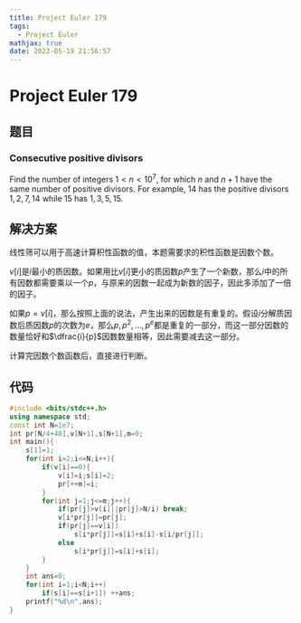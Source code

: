 ```yaml
---
title: Project Euler 179
tags:
  - Project Euler
mathjax: true
date: 2022-05-19 21:56:57
---
```


<escape><!-- more --></escape>

# Project Euler 179

## 题目

### Consecutive positive divisors

Find the number of integers $1 < n < 10^7$, for which $n$ and $n + 1$ have the same number of positive divisors. For example, $14$ has the positive divisors $1, 2, 7, 14$ while $15$ has $1, 3, 5, 15$.

## 解决方案

线性筛可以用于高速计算积性函数的值，本题需要求的积性函数是因数个数。

$v[i]$是$i$最小的质因数。如果用比$v[i]$更小的质因数$p$产生了一个新数，那么$i$中的所有因数都需要乘以一个$p$，与原来的因数一起成为新数的因子，因此多添加了一倍的因子。

如果$p=v[i]$，那么按照上面的说法，产生出来的因数是有重复的。假设$i$分解质因数后质因数$p$的次数为$e$，那么$p,p^2,\dots,p^e$都是重复的一部分，而这一部分因数的数量恰好和$\dfrac{i}{p}$因数数量相等，因此需要减去这一部分。

计算完因数个数函数后，直接进行判断。

## 代码

```C++
#include <bits/stdc++.h>
using namespace std;
const int N=1e7;
int pr[N/4+40],v[N+1],s[N+1],m=0;
int main(){
    s[1]=1;
    for(int i=2;i<=N;i++){
        if(v[i]==0){
            v[i]=i;s[i]=2;
            pr[++m]=i;
        }
        for(int j=1;j<=m;j++){
            if(pr[j]>v[i]||pr[j]>N/i) break;
            v[i*pr[j]]=pr[j];
            if(pr[j]==v[i])
                s[i*pr[j]]=s[i]+s[i]-s[i/pr[j]];
            else
                s[i*pr[j]]=s[i]+s[i];
        }
    }
    int ans=0;
    for(int i=1;i<N;i++)
        if(s[i]==s[i+1]) ++ans;
    printf("%d\n",ans);
}
```
